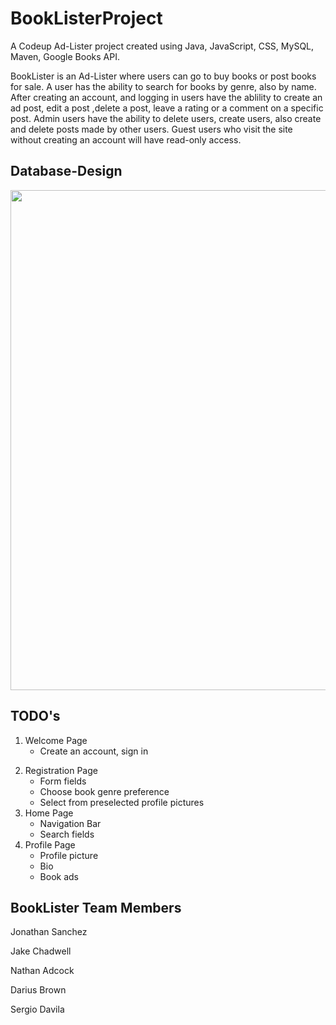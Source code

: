 # BookListerProject

A Codeup Ad-Lister project created using Java, JavaScript, CSS, MySQL, Maven, Google Books API.

BookLister is an Ad-Lister where users can go to buy books or post books for sale. A user has the ability to search for books by genre, also by name. After creating an account, and logging in users have the ablility to create an ad post, edit a post ,delete a post, leave a rating or a comment on a specific post. Admin users have the ability to delete users, create users, also create and delete posts made by other users. Guest users who visit the site without creating an account will have read-only access.

## Database-Design

<img width="800" src="wireframe.png">

## TODO's

1. Welcome Page 
	- Create an account, sign in
<!-- 	- 
	- 
	 -->
2. Registration Page 
	- Form fields
	- Choose book genre preference
	- Select from preselected profile pictures
3. Home Page
	- Navigation Bar
	- Search fields
4. Profile Page
	- Profile picture
	- Bio	
	- Book ads

## BookLister Team Members

Jonathan Sanchez

Jake Chadwell

Nathan Adcock

Darius Brown

Sergio Davila
